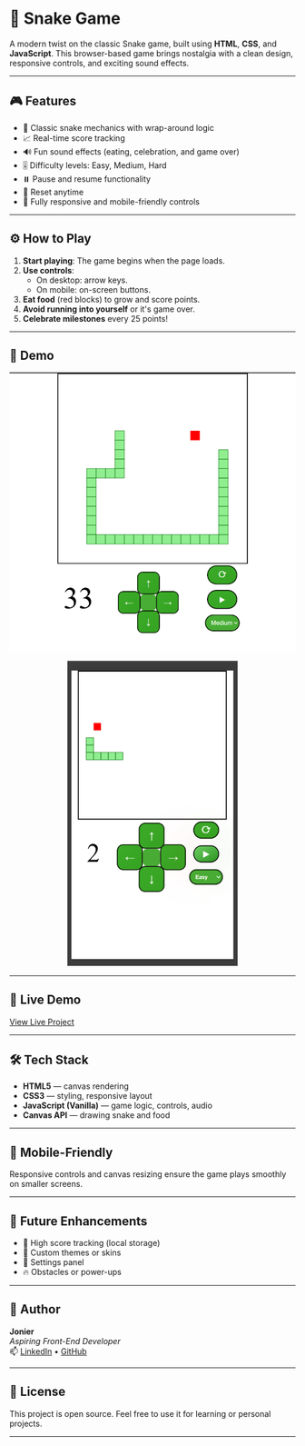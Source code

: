 # 🐍 Snake Game

A modern twist on the classic Snake game, built using **HTML**, **CSS**, and **JavaScript**. This browser-based game brings nostalgia with a clean design, responsive controls, and exciting sound effects.

---

## 🎮 Features

- 🧱 Classic snake mechanics with wrap-around logic
- 📈 Real-time score tracking
- 🔊 Fun sound effects (eating, celebration, and game over)
- 🎚️ Difficulty levels: Easy, Medium, Hard
- ⏸️ Pause and resume functionality
- 🔁 Reset anytime
- 📱 Fully responsive and mobile-friendly controls

---

## ⚙️ How to Play

1. **Start playing**: The game begins when the page loads.
2. **Use controls**:
   - On desktop: arrow keys.
   - On mobile: on-screen buttons.
3. **Eat food** (red blocks) to grow and score points.
4. **Avoid running into yourself** or it's game over.
5. **Celebrate milestones** every 25 points!

---

## 📸 Demo

<p align="center"><img src="https://github.com/JonierPachon/Snake/blob/main/pc.png" alt="My Image" width="700" height="auto" ></p>
<p align="center"><img src="https://github.com/JonierPachon/Snake/blob/main/phone.png" alt="My Image" width="300" height="auto"></p>

---

## 🚀 Live Demo

[View Live Project](https://loquacious-peony-3bf3a0.netlify.app/)

---

## 🛠️ Tech Stack

- **HTML5** — canvas rendering
- **CSS3** — styling, responsive layout
- **JavaScript (Vanilla)** — game logic, controls, audio
- **Canvas API** — drawing snake and food


---

## 📱 Mobile-Friendly

Responsive controls and canvas resizing ensure the game plays smoothly on smaller screens.

---

## 🧪 Future Enhancements

- 💾 High score tracking (local storage)
- 🎨 Custom themes or skins
- 🔧 Settings panel
- 🔥 Obstacles or power-ups

---

## 🙌 Author

**Jonier**  
_Aspiring Front-End Developer_  
📫 [LinkedIn](www.linkedin.com/in/jonier-elian-pachon-delgado-8211841ba) • [GitHub](https://github.com/jonierpachon)

---

## 📜 License

This project is open source. Feel free to use it for learning or personal projects.

---




